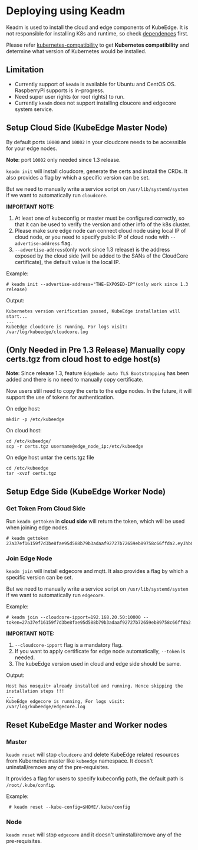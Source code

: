 # Deploying using Keadm

Keadm is used to install the cloud and edge components of KubeEdge. It is not responsible for installing K8s and runtime, so check [dependences](../getting-started.md#Dependencies) first.

Please refer [kubernetes-compatibility](https://github.com/kubeedge/kubeedge#kubernetes-compatibility) to get **Kubernetes compatibility** and determine what version of Kubernetes would be installed.

## Limitation

- Currently support of `keadm` is available for Ubuntu and CentOS OS. RaspberryPi supports is in-progress.
- Need super user rights (or root rights) to run.
- Currently `keadm` does not support installing cloucore and edgecore system service.

## Setup Cloud Side (KubeEdge Master Node)

By default ports `10000` and `10002` in your cloudcore needs to be accessible for your edge nodes.

**Note**: port `10002` only needed since 1.3 release.

`keadm init` will install cloudcore, generate the certs and install the CRDs. It also provides a flag by which a specific version can be set.

But we need to manually write a service script on `/usr/lib/systemd/system` if we want to automatically run `cloudcore`.

**IMPORTANT NOTE:**
1. At least one of kubeconfig or master must be configured correctly, so that it can be used to verify the version and other info of the k8s cluster.
1. Please make sure edge node can connect cloud node using local IP of cloud node, or you need to specify public IP of cloud node with `--advertise-address` flag.
1. `--advertise-address`(only work since 1.3 release) is the address exposed by the cloud side (will be added to the SANs of the CloudCore certificate), the default value is the local IP.

Example:

```shell
# keadm init --advertise-address="THE-EXPOSED-IP"(only work since 1.3 release)
```

Output:
```
Kubernetes version verification passed, KubeEdge installation will start...
...
KubeEdge cloudcore is running, For logs visit:  /var/log/kubeedge/cloudcore.log
```

## (**Only Needed in Pre 1.3 Release**) Manually copy certs.tgz from cloud host to edge host(s)

**Note**: Since release 1.3, feature `EdgeNode auto TLS Bootstrapping` has been added and there is no need to manually copy certificate.

Now users still need to copy the certs to the edge nodes. In the future, it will support the use of tokens for authentication.

On edge host:

```
mkdir -p /etc/kubeedge
```

On cloud host:

```
cd /etc/kubeedge/
scp -r certs.tgz username@edge_node_ip:/etc/kubeedge
```

On edge host untar the certs.tgz file

```
cd /etc/kubeedge
tar -xvzf certs.tgz
```

## Setup Edge Side (KubeEdge Worker Node)

### Get Token From Cloud Side

Run `keadm gettoken` in **cloud side** will return the token, which will be used when joining edge nodes.

```shell
# keadm gettoken
27a37ef16159f7d3be8fae95d588b79b3adaaf92727b72659eb89758c66ffda2.eyJhbGciOiJIUzI1NiIsInR5cCI6IkpXVCJ9.eyJleHAiOjE1OTAyMTYwNzd9.JBj8LLYWXwbbvHKffJBpPd5CyxqapRQYDIXtFZErgYE
```

### Join Edge Node

`keadm join` will install edgecore and mqtt. It also provides a flag by which a specific version can be set.

But we need to manually write a service script on `/usr/lib/systemd/system` if we want to automatically run `edgecore`.

Example:

```shell
# keadm join --cloudcore-ipport=192.168.20.50:10000 --token=27a37ef16159f7d3be8fae95d588b79b3adaaf92727b72659eb89758c66ffda2.eyJhbGciOiJIUzI1NiIsInR5cCI6IkpXVCJ9.eyJleHAiOjE1OTAyMTYwNzd9.JBj8LLYWXwbbvHKffJBpPd5CyxqapRQYDIXtFZErgYE
```

**IMPORTANT NOTE:**
1. `--cloudcore-ipport` flag is a mandatory flag.
1. If you want to apply certificate for edge node automatically, `--token` is needed.
1. The kubeEdge version used in cloud and edge side should be same.

Output:

```shell
Host has mosquit+ already installed and running. Hence skipping the installation steps !!!
...
KubeEdge edgecore is running, For logs visit:  /var/log/kubeedge/edgecore.log
```

## Reset KubeEdge Master and Worker nodes

### Master
`keadm reset` will stop `cloudcore` and delete KubeEdge related resources from Kubernetes master like `kubeedge` namespace. It doesn't uninstall/remove any of the pre-requisites.

It provides a flag for users to specify kubeconfig path, the default path is `/root/.kube/config`.

 Example:

```shell
 # keadm reset --kube-config=$HOME/.kube/config
```

 ### Node
`keadm reset` will stop `edgecore` and it doesn't uninstall/remove any of the pre-requisites.